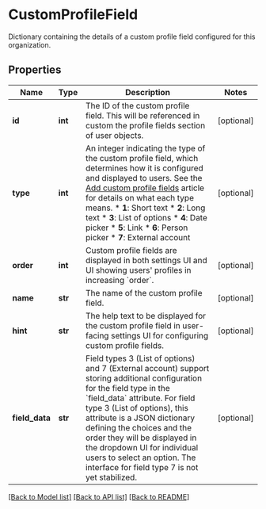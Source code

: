 # CustomProfileField

Dictionary containing the details of a custom profile field configured for this organization. 

## Properties
Name | Type | Description | Notes
------------ | ------------- | ------------- | -------------
**id** | **int** | The ID of the custom profile field.  This will be referenced in custom the profile fields section of user objects.  | [optional] 
**type** | **int** | An integer indicating the type of the custom profile field, which determines how it is configured and displayed to users.  See the [Add custom profile fields](/help/add-custom-profile-fields) article for details on what each type means.  * **1**: Short text * **2**: Long text * **3**: List of options * **4**: Date picker * **5**: Link * **6**: Person picker * **7**: External account  | [optional] 
**order** | **int** | Custom profile fields are displayed in both settings UI and UI showing users&#39; profiles in increasing &#x60;order&#x60;.  | [optional] 
**name** | **str** | The name of the custom profile field.  | [optional] 
**hint** | **str** | The help text to be displayed for the custom profile field in user-facing settings UI for configuring custom profile fields.  | [optional] 
**field_data** | **str** | Field types 3 (List of options) and 7 (External account) support storing additional configuration for the field type in the &#x60;field_data&#x60; attribute.  For field type 3 (List of options), this attribute is a JSON dictionary defining the choices and the order they will be displayed in the dropdown UI for individual users to select an option.  The interface for field type 7 is not yet stabilized.  | [optional] 

[[Back to Model list]](../README.md#documentation-for-models) [[Back to API list]](../README.md#documentation-for-api-endpoints) [[Back to README]](../README.md)


